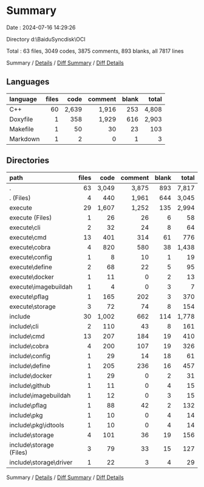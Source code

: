 # Summary

Date : 2024-07-16 14:29:26

Directory d:\\BaiduSyncdisk\\OCI

Total : 63 files,  3049 codes, 3875 comments, 893 blanks, all 7817 lines

Summary / [Details](details.md) / [Diff Summary](diff.md) / [Diff Details](diff-details.md)

## Languages
| language | files | code | comment | blank | total |
| :--- | ---: | ---: | ---: | ---: | ---: |
| C++ | 60 | 2,639 | 1,916 | 253 | 4,808 |
| Doxyfile | 1 | 358 | 1,929 | 616 | 2,903 |
| Makefile | 1 | 50 | 30 | 23 | 103 |
| Markdown | 1 | 2 | 0 | 1 | 3 |

## Directories
| path | files | code | comment | blank | total |
| :--- | ---: | ---: | ---: | ---: | ---: |
| . | 63 | 3,049 | 3,875 | 893 | 7,817 |
| . (Files) | 4 | 440 | 1,961 | 644 | 3,045 |
| execute | 29 | 1,607 | 1,252 | 135 | 2,994 |
| execute (Files) | 1 | 26 | 26 | 6 | 58 |
| execute\\cli | 2 | 32 | 24 | 8 | 64 |
| execute\\cmd | 13 | 401 | 314 | 61 | 776 |
| execute\\cobra | 4 | 820 | 580 | 38 | 1,438 |
| execute\\config | 1 | 8 | 10 | 1 | 19 |
| execute\\define | 2 | 68 | 22 | 5 | 95 |
| execute\\docker | 1 | 11 | 0 | 2 | 13 |
| execute\\imagebuildah | 1 | 4 | 0 | 3 | 7 |
| execute\\pflag | 1 | 165 | 202 | 3 | 370 |
| execute\\storage | 3 | 72 | 74 | 8 | 154 |
| include | 30 | 1,002 | 662 | 114 | 1,778 |
| include\\cli | 2 | 110 | 43 | 8 | 161 |
| include\\cmd | 13 | 207 | 184 | 19 | 410 |
| include\\cobra | 4 | 200 | 107 | 19 | 326 |
| include\\config | 1 | 29 | 14 | 18 | 61 |
| include\\define | 1 | 205 | 236 | 16 | 457 |
| include\\docker | 1 | 29 | 0 | 2 | 31 |
| include\\github | 1 | 11 | 0 | 4 | 15 |
| include\\imagebuildah | 1 | 12 | 0 | 3 | 15 |
| include\\pflag | 1 | 88 | 42 | 2 | 132 |
| include\\pkg | 1 | 10 | 0 | 4 | 14 |
| include\\pkg\\idtools | 1 | 10 | 0 | 4 | 14 |
| include\\storage | 4 | 101 | 36 | 19 | 156 |
| include\\storage (Files) | 3 | 79 | 33 | 15 | 127 |
| include\\storage\\driver | 1 | 22 | 3 | 4 | 29 |

Summary / [Details](details.md) / [Diff Summary](diff.md) / [Diff Details](diff-details.md)